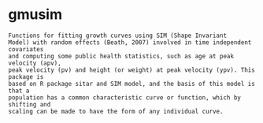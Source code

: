 # gmusim

    Functions for fitting growth curves using SIM (Shape Invariant
    Model) with random effects (Beath, 2007) involved in time independent covariates 
    and computing some public health statistics, such as age at peak velocity (apv), 
    peak velocity (pv) and height (or weight) at peak velocity (ypv). This package is   
    based on R package sitar and SIM model, and the basis of this model is that a 
    population has a common characteristic curve or function, which by shifting and 
    scaling can be made to have the form of any individual curve. 
